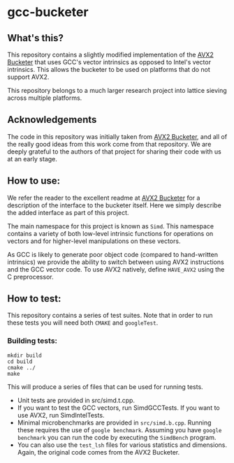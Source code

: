 # gcc-bucketer

## What's this?
This repository contains a slightly modified implementation of the [AVX2 Bucketer](https://github.com/lducas/AVX2-BDGL-bucketer) that uses
GCC's vector intrinsics as opposed to Intel's vector intrinsics. This allows the bucketer to be used on platforms that do not support AVX2.

This repository belongs to a much larger research project into lattice sieving across multiple platforms.

## Acknowledgements
The code in this repository was initially taken from [AVX2 Bucketer](https://github.com/lducas/AVX2-BDGL-bucketer), and all of the really good ideas from this work come from that repository. We are deeply grateful to the authors of that project for sharing their code with us at an early stage.

## How to use:
We refer the reader to the excellent readme at [AVX2 Bucketer](https://github.com/lducas/AVX2-BDGL-bucketer) for a description of the interface to the bucketer itself. Here we simply describe the added interface as part of this project.

The main namespace for this project is known as ```Simd```. This namespace contains a variety of both low-level intrinsic functions for operations on vectors and for higher-level manipulations on these vectors. 

As GCC is likely to generate poor object code (compared to hand-written intrinsics) we provide the ability to switch between using AVX2 instructions and the GCC vector code. To use AVX2 natively, define ```HAVE_AVX2``` using the C preprocessor. 

## How to test:
This repository contains a series of test suites. Note that in order to run these tests you will need both ```CMAKE``` and ```googleTest```.


### Building tests:
```
mkdir build
cd build
cmake ../
make
```

This will produce a series of files that can be used for running tests.

- Unit tests are provided in src/simd.t.cpp. 
- If you want to test the GCC vectors, run SimdGCCTests. If you want to use AVX2, run SimdIntelTests.
- Minimal microbenchmarks are provided in ```src/simd.b.cpp```. Running these requires the use of ```google benchmark```. Assuming you have ```google benchmark``` you can run the code by executing the ```SimdBench``` program.
- You can also use the ```test_lsh``` files for various statistics and dimensions. Again, the original code comes from the AVX2 Bucketer.










